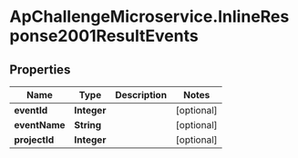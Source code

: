 # ApChallengeMicroservice.InlineResponse2001ResultEvents

## Properties
Name | Type | Description | Notes
------------ | ------------- | ------------- | -------------
**eventId** | **Integer** |  | [optional] 
**eventName** | **String** |  | [optional] 
**projectId** | **Integer** |  | [optional] 



